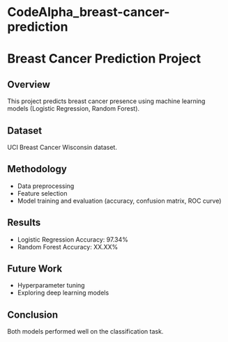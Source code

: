 # CodeAlpha_breast-cancer-prediction
# Breast Cancer Prediction Project

## Overview
This project predicts breast cancer presence using machine learning models (Logistic Regression, Random Forest).

## Dataset
UCI Breast Cancer Wisconsin dataset.

## Methodology
- Data preprocessing
- Feature selection
- Model training and evaluation (accuracy, confusion matrix, ROC curve)

## Results
- Logistic Regression Accuracy: 97.34%
- Random Forest Accuracy: XX.XX%

## Future Work
- Hyperparameter tuning
- Exploring deep learning models

## Conclusion
Both models performed well on the classification task.
